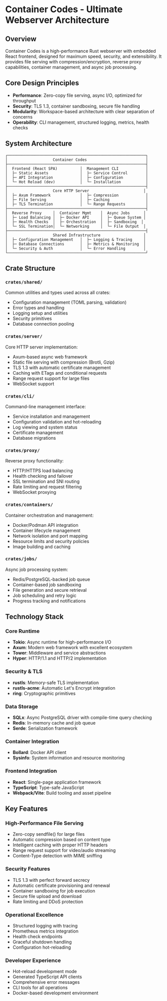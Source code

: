 # Container Codes - Ultimate Webserver Architecture

## Overview
Container Codes is a high-performance Rust webserver with embedded React frontend, designed for maximum speed, security, and extensibility. It provides file serving with compression/encryption, reverse proxy capabilities, container management, and async job processing.

## Core Design Principles
- **Performance**: Zero-copy file serving, async I/O, optimized for throughput
- **Security**: TLS 1.3, container sandboxing, secure file handling
- **Modularity**: Workspace-based architecture with clear separation of concerns
- **Operability**: CLI management, structured logging, metrics, health checks

## System Architecture

```
┌─────────────────────────────────────────────────────────────┐
│                    Container Codes                          │
├─────────────────────────────────────────────────────────────┤
│  Frontend (React SPA)          │  Management CLI            │
│  ├─ Static Assets              │  ├─ Service Control        │
│  ├─ API Integration            │  ├─ Configuration          │
│  └─ Hot Reload (dev)           │  └─ Installation           │
├─────────────────────────────────────────────────────────────┤
│                    Core HTTP Server                        │
│  ├─ Axum Framework             │  ├─ Compression            │
│  ├─ File Serving               │  ├─ Caching                │
│  ├─ TLS Termination            │  └─ Range Requests         │
├─────────────────────────────────────────────────────────────┤
│  Reverse Proxy     │  Container Mgmt    │  Async Jobs      │
│  ├─ Load Balancing │  ├─ Docker API     │  ├─ Queue System │
│  ├─ Health Checks  │  ├─ Orchestration  │  ├─ Sandboxing  │
│  └─ SSL Termination│  └─ Networking     │  └─ File Output  │
├─────────────────────────────────────────────────────────────┤
│                    Shared Infrastructure                   │
│  ├─ Configuration Management   │  ├─ Logging & Tracing     │
│  ├─ Database Connections       │  ├─ Metrics & Monitoring  │
│  └─ Security & Auth            │  └─ Error Handling        │
└─────────────────────────────────────────────────────────────┘
```

## Crate Structure

### `crates/shared/`
Common utilities and types used across all crates:
- Configuration management (TOML parsing, validation)
- Error types and handling
- Logging setup and utilities
- Security primitives
- Database connection pooling

### `crates/server/`
Core HTTP server implementation:
- Axum-based async web framework
- Static file serving with compression (Brotli, Gzip)
- TLS 1.3 with automatic certificate management
- Caching with ETags and conditional requests
- Range request support for large files
- WebSocket support

### `crates/cli/`
Command-line management interface:
- Service installation and management
- Configuration validation and hot-reloading
- Log viewing and system status
- Certificate management
- Database migrations

### `crates/proxy/`
Reverse proxy functionality:
- HTTP/HTTPS load balancing
- Health checking and failover
- SSL termination and SNI routing
- Rate limiting and request filtering
- WebSocket proxying

### `crates/containers/`
Container orchestration and management:
- Docker/Podman API integration
- Container lifecycle management
- Network isolation and port mapping
- Resource limits and security policies
- Image building and caching

### `crates/jobs/`
Async job processing system:
- Redis/PostgreSQL-backed job queue
- Container-based job sandboxing
- File generation and secure retrieval
- Job scheduling and retry logic
- Progress tracking and notifications

## Technology Stack

### Core Runtime
- **Tokio**: Async runtime for high-performance I/O
- **Axum**: Modern web framework with excellent ecosystem
- **Tower**: Middleware and service abstractions
- **Hyper**: HTTP/1.1 and HTTP/2 implementation

### Security & TLS
- **rustls**: Memory-safe TLS implementation
- **rustls-acme**: Automatic Let's Encrypt integration
- **ring**: Cryptographic primitives

### Data Storage
- **SQLx**: Async PostgreSQL driver with compile-time query checking
- **Redis**: In-memory cache and job queue
- **Serde**: Serialization framework

### Container Integration
- **Bollard**: Docker API client
- **Sysinfo**: System information and resource monitoring

### Frontend Integration
- **React**: Single-page application framework
- **TypeScript**: Type-safe JavaScript
- **Webpack/Vite**: Build tooling and asset pipeline

## Key Features

### High-Performance File Serving
- Zero-copy sendfile() for large files
- Automatic compression based on content type
- Intelligent caching with proper HTTP headers
- Range request support for video/audio streaming
- Content-Type detection with MIME sniffing

### Security Features
- TLS 1.3 with perfect forward secrecy
- Automatic certificate provisioning and renewal
- Container sandboxing for job execution
- Secure file upload and download
- Rate limiting and DDoS protection

### Operational Excellence
- Structured logging with tracing
- Prometheus metrics integration
- Health check endpoints
- Graceful shutdown handling
- Configuration hot-reloading

### Developer Experience
- Hot-reload development mode
- Generated TypeScript API clients
- Comprehensive error messages
- CLI tools for all operations
- Docker-based development environment
